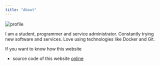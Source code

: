 ```yaml
---
title: "About"
---
```


![profile](/img/profile.png)

I am a student, programmer and service administrator. Constantly trying new software and services. Love using technologies like Docker and Git.

If you want to know how this website

- source code of this website [online](https://git.derchef.site/derchef/derchef.site)
